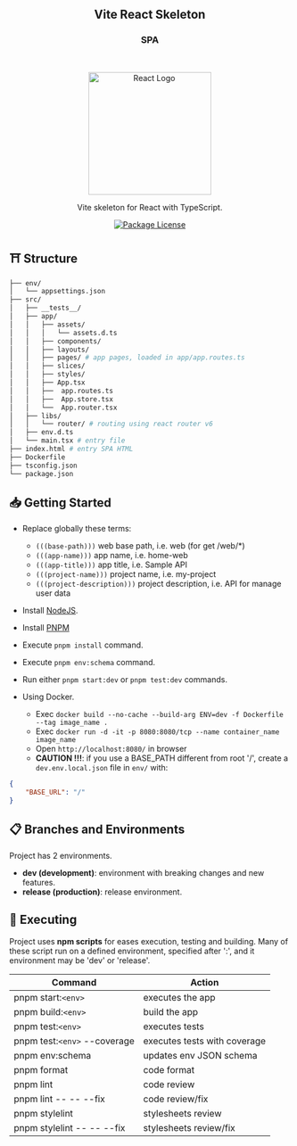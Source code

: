 <h2 align="center"><b>Vite React Skeleton</b></h2>
<h3 align="center"><b>SPA</b></h3>

<br />

<p align="center">
  <a href="https://reactjs.org/" target="blank"><img src="https://upload.wikimedia.org/wikipedia/commons/a/a7/React-icon.svg" width="220" alt="React Logo" /></a>
</p>

<p align="center">
  Vite skeleton for React with TypeScript.
</p>

<p align="center">
  <a href="https://github.com/calvear93/react-template" target="_blank">
	<img src="https://img.shields.io/github/license/calvear93/react-template" alt="Package License" />
  </a>
</p>

## ⛩ **Structure**

```bash
├── env/
│   └── appsettings.json
├── src/
│   ├── __tests__/
│   ├── app/
│   │   ├── assets/
│   │   │   └── assets.d.ts
│   │   ├── components/
│   │   ├── layouts/
│   │   ├── pages/ # app pages, loaded in app/app.routes.ts
│   │   ├── slices/
│   │   ├── styles/
│   │   ├── App.tsx
│   │   ├──  app.routes.ts
│   │   ├──  App.store.tsx
│   │   └──  App.router.tsx
│   ├── libs/
│   │   └── router/ # routing using react router v6
│   ├── env.d.ts
│   └── main.tsx # entry file
├── index.html # entry SPA HTML
├── Dockerfile
├── tsconfig.json
└── package.json
```

## 📥 **Getting Started**

-   Replace globally these terms:

    -   `(((base-path)))` web base path, i.e. web (for get /web/\*)
    -   `(((app-name)))` app name, i.e. home-web
    -   `(((app-title)))` app title, i.e. Sample API
    -   `(((project-name)))` project name, i.e. my-project
    -   `(((project-description)))` project description, i.e. API for manage user data

-   Install [NodeJS](https://nodejs.org/es/).
-   Install [PNPM](https://pnpm.io/installation)
-   Execute `pnpm install` command.
-   Execute `pnpm env:schema` command.
-   Run either `pnpm start:dev` or `pnpm test:dev` commands.

-   Using Docker.
    -   Exec `docker build --no-cache --build-arg ENV=dev -f Dockerfile --tag image_name .`
    -   Exec `docker run -d -it -p 8080:8080/tcp --name container_name image_name`
    -   Open `http://localhost:8080/` in browser
    -   **CAUTION !!!**: if you use a BASE_PATH different from root '/', create a `dev.env.local.json` file in `env/` with:

```json
{
	"BASE_URL": "/"
}
```

## 📋 **Branches and Environments**

Project has 2 environments.

-   **dev (development)**: environment with breaking changes and new features.
-   **release (production)**: release environment.

## 🧪 **Executing**

Project uses **npm scripts** for eases execution, testing and building.
Many of these script run on a defined environment, specified after ':', and
it environment may be 'dev' or 'release'.

| Command                      | Action                       |
| ---------------------------- | ---------------------------- |
| pnpm start:`<env>`           | executes the app             |
| pnpm build:`<env>`           | build the app                |
| pnpm test:`<env>`            | executes tests               |
| pnpm test:`<env>` --coverage | executes tests with coverage |
| pnpm env:schema              | updates env JSON schema      |
| pnpm format                  | code format                  |
| pnpm lint                    | code review                  |
| pnpm lint -- -- --fix        | code review/fix              |
| pnpm stylelint               | stylesheets review           |
| pnpm stylelint -- -- --fix   | stylesheets review/fix       |
